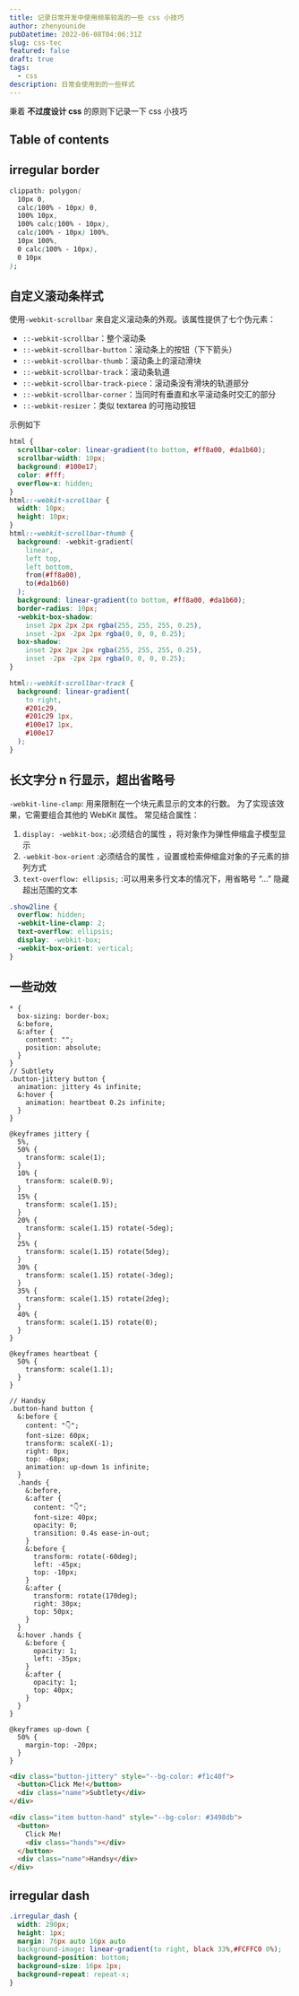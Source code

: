 ```yaml
---
title: 记录日常开发中使用频率较高的一些 css 小技巧
author: zhenyounide
pubDatetime: 2022-06-08T04:06:31Z
slug: css-tec
featured: false
draft: true
tags:
  - css
description: 日常会使用到的一些样式
---
```


秉着 **不过度设计 css** 的原则下记录一下 css 小技巧

## Table of contents

## irregular border

```css
clippath: polygon(
  10px 0,
  calc(100% - 10px) 0,
  100% 10px,
  100% calc(100% - 10px),
  calc(100% - 10px) 100%,
  10px 100%,
  0 calc(100% - 10px),
  0 10px
);
```

## 自定义滚动条样式

使用`-webkit-scrollbar` 来自定义滚动条的外观。该属性提供了七个伪元素：

- `::-webkit-scrollbar`：整个滚动条
- `::-webkit-scrollbar-button`：滚动条上的按钮（下下箭头）
- `::-webkit-scrollbar-thumb`：滚动条上的滚动滑块
- `::-webkit-scrollbar-track`：滚动条轨道
- `::-webkit-scrollbar-track-piece`：滚动条没有滑块的轨道部分
- `::-webkit-scrollbar-corner`：当同时有垂直和水平滚动条时交汇的部分
- `::-webkit-resizer`：类似 textarea 的可拖动按钮

示例如下

```css
html {
  scrollbar-color: linear-gradient(to bottom, #ff8a00, #da1b60);
  scrollbar-width: 10px;
  background: #100e17;
  color: #fff;
  overflow-x: hidden;
}
html::-webkit-scrollbar {
  width: 10px;
  height: 10px;
}
html::-webkit-scrollbar-thumb {
  background: -webkit-gradient(
    linear,
    left top,
    left bottom,
    from(#ff8a00),
    to(#da1b60)
  );
  background: linear-gradient(to bottom, #ff8a00, #da1b60);
  border-radius: 10px;
  -webkit-box-shadow:
    inset 2px 2px 2px rgba(255, 255, 255, 0.25),
    inset -2px -2px 2px rgba(0, 0, 0, 0.25);
  box-shadow:
    inset 2px 2px 2px rgba(255, 255, 255, 0.25),
    inset -2px -2px 2px rgba(0, 0, 0, 0.25);
}

html::-webkit-scrollbar-track {
  background: linear-gradient(
    to right,
    #201c29,
    #201c29 1px,
    #100e17 1px,
    #100e17
  );
}
```

## 长文字分 n 行显示，超出省略号

`-webkit-line-clamp`: 用来限制在一个块元素显示的文本的行数。 为了实现该效果，它需要组合其他的 WebKit 属性。
常见结合属性：

1. `display: -webkit-box;` :必须结合的属性 ，将对象作为弹性伸缩盒子模型显示
2. `-webkit-box-orient` :必须结合的属性 ，设置或检索伸缩盒对象的子元素的排列方式
3. `text-overflow: ellipsis;` :可以用来多行文本的情况下，用省略号 “…” 隐藏超出范围的文本

```css
.show2line {
  overflow: hidden;
  -webkit-line-clamp: 2;
  text-overflow: ellipsis;
  display: -webkit-box;
  -webkit-box-orient: vertical;
}
```

## 一些动效

```less
* {
  box-sizing: border-box;
  &:before,
  &:after {
    content: "";
    position: absolute;
  }
}
// Subtlety
.button-jittery button {
  animation: jittery 4s infinite;
  &:hover {
    animation: heartbeat 0.2s infinite;
  }
}

@keyframes jittery {
  5%,
  50% {
    transform: scale(1);
  }
  10% {
    transform: scale(0.9);
  }
  15% {
    transform: scale(1.15);
  }
  20% {
    transform: scale(1.15) rotate(-5deg);
  }
  25% {
    transform: scale(1.15) rotate(5deg);
  }
  30% {
    transform: scale(1.15) rotate(-3deg);
  }
  35% {
    transform: scale(1.15) rotate(2deg);
  }
  40% {
    transform: scale(1.15) rotate(0);
  }
}

@keyframes heartbeat {
  50% {
    transform: scale(1.1);
  }
}

// Handsy
.button-hand button {
  &:before {
    content: "👇";
    font-size: 60px;
    transform: scaleX(-1);
    right: 0px;
    top: -68px;
    animation: up-down 1s infinite;
  }
  .hands {
    &:before,
    &:after {
      content: "👇";
      font-size: 40px;
      opacity: 0;
      transition: 0.4s ease-in-out;
    }
    &:before {
      transform: rotate(-60deg);
      left: -45px;
      top: -10px;
    }
    &:after {
      transform: rotate(170deg);
      right: 30px;
      top: 50px;
    }
  }
  &:hover .hands {
    &:before {
      opacity: 1;
      left: -35px;
    }
    &:after {
      opacity: 1;
      top: 40px;
    }
  }
}

@keyframes up-down {
  50% {
    margin-top: -20px;
  }
}
```

```html
<div class="button-jittery" style="--bg-color: #f1c40f">
  <button>Click Me!</button>
  <div class="name">Subtlety</div>
</div>

<div class="item button-hand" style="--bg-color: #3498db">
  <button>
    Click Me!
    <div class="hands"></div>
  </button>
  <div class="name">Handsy</div>
</div>
```

## irregular dash

```css
.irregular_dash {
  width: 290px;
  height: 1px;
  margin: 76px auto 16px auto
  background-image: linear-gradient(to right, black 33%,#FCFFC0 0%);
  background-position: bottom;
  background-size: 16px 1px;
  background-repeat: repeat-x;
}
```
